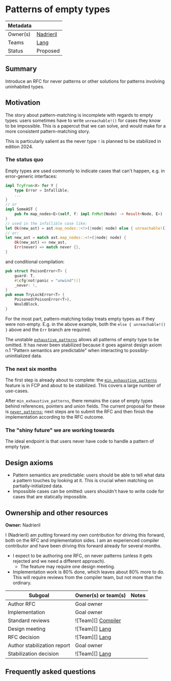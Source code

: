 # Patterns of empty types

| Metadata |             |
| -------- | ----------- |
| Owner(s) | [Nadrieril] |
| Teams    | [Lang]      |
| Status   | Proposed    |

[Nadrieril]: https://github.com/Nadrieril
[Compiler]: https://www.rust-lang.org/governance/teams/compiler
[Lang]: https://www.rust-lang.org/governance/teams/lang

## Summary

Introduce an RFC for never patterns or other solutions for patterns involving uninhabited types.

## Motivation

The story about pattern-matching is incomplete with regards to empty types: users sometimes have to
write `unreachable!()` for cases they know to be impossible. This is a papercut that we can solve,
and would make for a more consistent pattern-matching story.

This is particularly salient as the never type `!` is planned to be stabilized in edition 2024.

### The status quo

Empty types are used commonly to indicate cases that can't happen, e.g. in error-generic interfaces:
```rust
impl TryFrom<X> for Y {
    type Error = Infallible;
    ...
}
// or
impl SomeAST {
    pub fn map_nodes<E>(self, f: impl FnMut(Node) -> Result<Node, E>) -> Result<Self, E> { ... }
}
// used in the infallible case like:
let Ok(new_ast) = ast.map_nodes::<!>(|node| node) else { unreachable!() };
// or:
let new_ast = match ast.map_nodes::<!>(|node| node) {
    Ok(new_ast) => new_ast,
    Err(never) => match never {},
}
```
and conditional compilation:
```rust
pub struct PoisonError<T> {
    guard: T,
    #[cfg(not(panic = "unwind"))]
    _never: !,
}
pub enum TryLockError<T> {
    Poisoned(PoisonError<T>),
    WouldBlock,
}
```

For the most part, pattern-matching today treats empty types as if they were non-empty. E.g. in the
above example, both the `else { unreachable!() }` above and the `Err` branch are required.

The unstable [`exhaustive_patterns`] allows all patterns of empty type to be omitted. It has never
been stabilized because it goes against design axiom n.1 "Pattern semantics are predictable" when
interacting to possibly-uninitialized data.

### The next six months

The first step is already about to complete: the [`min_exhaustive_patterns`][] feature is in FCP and
about to be stabilized. This covers a large number of use-cases.

After `min_exhaustive_patterns`, there remains the case of empty types behind references, pointers
and union fields. The current proposal for these is [`never_patterns`]; next steps are to submit the
RFC and then finish the implementation according to the RFC outcome.

### The "shiny future" we are working towards

The ideal endpoint is that users never have code to handle a pattern of empty type.

## Design axioms

- Pattern semantics are predictable: users should be able to tell what data a pattern touches by
  looking at it. This is crucial when matching on partially-initialized data.
- Impossible cases can be omitted: users shouldn't have to write code for cases that are statically
  impossible.

## Ownership and other resources

**Owner:** Nadrieril

I (Nadrieril) am putting forward my own contribution for driving this forward, both on the RFC and
implementation sides. I am an experienced compiler contributor and have been driving this forward
already for several months.

* I expect to be authoring one RFC, on never patterns (unless it gets rejected and we need
  a different approach).
    * The feature may require one design meeting.
* Implementation work is 80% done, which leaves about 80% more to do. This will require reviews from
  the compiler team, but not more than the ordinary.


| Subgoal                     | Owner(s) or team(s)  | Notes |
| --------------------------- | -------------------- | ----- |
| Author RFC                  | Goal owner           |       |
| Implementation              | Goal owner           |       |
| Standard reviews            | ![Team][] [Compiler] |       |
| Design meeting              | ![Team][] [Lang]     |       |
| RFC decision                | ![Team][] [Lang]     |       |
| Author stabilization report | Goal owner           |       |
| Stabilization decision      | ![Team][] [Lang]     |       |


## Frequently asked questions

[`exhaustive_patterns`]: https://github.com/rust-lang/rust/issues/51085
[`min_exhaustive_patterns`]: https://github.com/rust-lang/rust/issues/119612
[`never_patterns`]: https://github.com/rust-lang/rust/issues/118155
